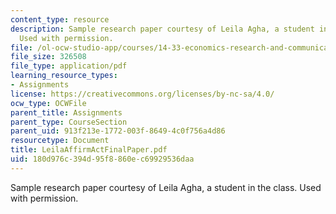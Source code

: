 ```yaml
---
content_type: resource
description: Sample research paper courtesy of Leila Agha, a student in the class.
  Used with permission.
file: /ol-ocw-studio-app/courses/14-33-economics-research-and-communication-spring-2005/180d976c394d95f8860ec69929536daa_LeilaAffirmActFinalPaper.pdf
file_size: 326508
file_type: application/pdf
learning_resource_types:
- Assignments
license: https://creativecommons.org/licenses/by-nc-sa/4.0/
ocw_type: OCWFile
parent_title: Assignments
parent_type: CourseSection
parent_uid: 913f213e-1772-003f-8649-4c0f756a4d86
resourcetype: Document
title: LeilaAffirmActFinalPaper.pdf
uid: 180d976c-394d-95f8-860e-c69929536daa
---
```

Sample research paper courtesy of Leila Agha, a student in the class. Used with permission.